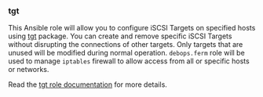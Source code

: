 ### tgt

This Ansible role will allow you to configure iSCSI Targets on specified
hosts using [tgt](http://stgt.sourceforge.net/) package. You can create
and remove specific iSCSI Targets without disrupting the connections of
other targets. Only targets that are unused will be modified during
normal operation. `debops.ferm` role will be used to manage `iptables`
firewall to allow access from all or specific hosts or networks.

Read the [tgt role documentation](https://docs.debops.org/en/master/ansible/roles/tgt/) for more details.
